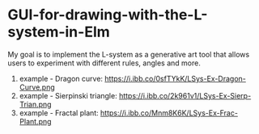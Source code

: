 # GUI-for-drawing-with-the-L-system-in-Elm

My goal is to implement the L-system as a generative art tool that allows users to experiment with different rules, angles and more.

1. example - Dragon curve: https://i.ibb.co/0sfTYkK/LSys-Ex-Dragon-Curve.png
2. example - Sierpinski triangle: https://i.ibb.co/2k961v1/LSys-Ex-Sierp-Trian.png
3. example - Fractal plant: https://i.ibb.co/Mnm8K6K/LSys-Ex-Frac-Plant.png
